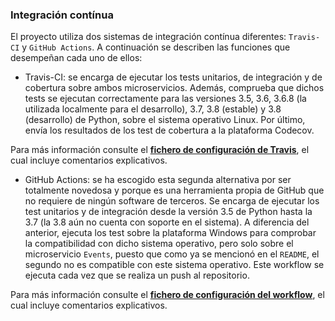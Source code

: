 ### Integración contínua

El proyecto utiliza dos sistemas de integración contínua diferentes: `Travis-CI` y `GitHub Actions`. A continuación se describen las funciones que desempeñan cada uno de ellos:

+ Travis-CI: se encarga de ejecutar los tests unitarios, de integración y de cobertura sobre ambos microservicios. Además, comprueba que dichos tests se ejecutan correctamente para las versiones 3.5, 3.6, 3.6.8 (la utilizada localmente para el desarrollo), 3.7, 3.8 (estable) y 3.8 (desarrollo) de Python, sobre el sistema operativo Linux. Por último, envía los resultados de los test de cobertura a la plataforma Codecov.

Para más información consulte el [**fichero de configuración de Travis**](https://github.com/alvarillo89/UGR-CC-Project/blob/master/.travis.yml), el cual incluye comentarios explicativos.

+ GitHub Actions: se ha escogido esta segunda alternativa por ser totalmente novedosa y porque es una herramienta propia de GitHub que no requiere de ningún software de terceros. Se encarga de ejecutar los test unitarios y de integración desde la versión 3.5 de Python hasta la 3.7 (la 3.8 aún no cuenta con soporte en el sistema). A diferencia del anterior, ejecuta los test sobre la plataforma Windows para comprobar la compatibilidad con dicho sistema operativo, pero solo sobre el microservicio `Events`, puesto que como ya se mencionó en el `README`, el segundo no es compatible con este sistema operativo. Este workflow se ejecuta cada vez que se realiza un push al repositorio.

Para más información consulte el [**fichero de configuración del workflow**](https://github.com/alvarillo89/UGR-CC-Project/blob/master/.github/workflows/WindowsTest.yml), el cual incluye comentarios explicativos.
